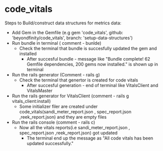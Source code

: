 # code_vitals

Steps to Build/construct data structures for metrics data:

* Add Gem in the Gemfile (e.g gem 'code_vitals', github: 'beyondfinity/code_vitals', branch: 'setup-data-structures')
* Run bundle in terminal ( comment - bunlde)
  * Check the terminal that bundle is succesfully updated the gem and installed
    * After succesful bundle - message like "Bundle complete! 62 Gemfile dependencies, 200 gems now installed." is shown up in terminal
* Run the rails generator (Comment - rails g)
  * Check the terminal that genertor is created for code vitals 
    * After succesful generation - end of terminal like VitalsClient and VitalsMaster
* Run the rails generator for VitalsClient  (comment - rails g vitals_client:install)
  * Some initializer filer are created under code_vitals(sandi_meter_report.json , spec_report.json ,reek_report.json) and they are empty files
* Run the rails console (comment - rails c)
  * Now all the vitals reports(i.e sandi_meter_report.json , spec_report.json ,reek_report.json) got updated
    * The terminal end up the message as "All code vitals has been updated successfully."